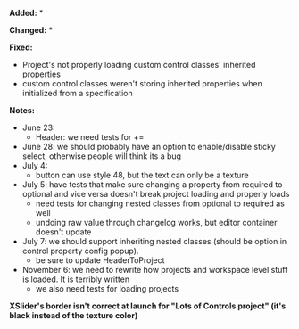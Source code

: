 **Added:**
* 

**Changed:**
* 

**Fixed:**
* Project's not properly loading custom control classes' inherited properties
* custom control classes weren't storing inherited properties when initialized from a specification

**Notes:**
* June 23:
    - Header: we need tests for +=
* June 28: we should probably have an option to enable/disable sticky select, otherwise people will think its a bug
* July 4:
    * button can use style 48, but the text can only be a texture
* July 5: have tests that make sure changing a property from required to optional and vice versa doesn't break project loading and properly loads
    * need tests for changing nested classes from optional to required as well
    * undoing raw value through changelog works, but editor container doesn't update
* July 7: we should support inheriting nested classes (should be option in control property config popup).
    * be sure to update HeaderToProject
* November 6: we need to rewrite how projects and workspace level stuff is loaded. It is terribly written
    * we also need tests for loading projects

**XSlider's border isn't correct at launch for "Lots of Controls project" (it's black instead of the texture color)**